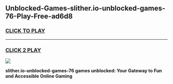 
## Unblocked-Games-slither.io-unblocked-games-76-Play-Free-ad6d8
<h3>
<a href="https://premium76.site?title=slither.io-unblocked-games-76&ref=19M">CLICK TO PLAY</a></h3>
<hr>

<h3>
<a href="https://premium76.site?title=slither.io-unblocked-games-76&ref=19M">CLICK 2 PLAY</a>
  
</h3>

<a href="https://premium76.site?title=slither.io-unblocked-games-76&ref=19M"><img src="https://clearcache.store/games.png"></a>


**slither.io-unblocked-games-76 games unblocked: Your Gateway to Fun and Accessible Online Gaming**

